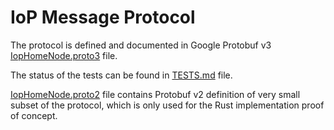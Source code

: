# IoP Message Protocol

The protocol is defined and documented in Google Protobuf v3 [IopHomeNode.proto3](IopHomeNode.proto3) file. 

The status of the tests can be found in [TESTS.md](TESTS.md) file. 

[IopHomeNode.proto2](IopHomeNode.proto2) file contains Protobuf v2 definition of very small subset of the protocol, which is only used for the Rust implementation proof of concept. 
